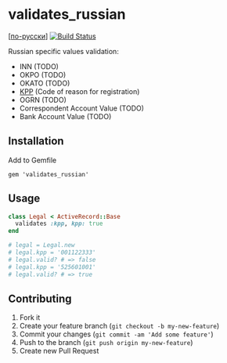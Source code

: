 # validates_russian

[[по-русски](README.md)]
[![Build Status](https://travis-ci.org/asiniy/validates_russian.png?branch=master)](https://travis-ci.org/asiniy/validates_russian)

Russian specific values validation:

* INN (TODO)
* OKPO (TODO)
* OKATO (TODO)
* [KPP](http://ru.wikipedia.org/wiki/Код_причины_постановки_на_учёт) (Code of reason for registration)
* OGRN (TODO)
* Correspondent Account Value (TODO)
* Bank Account Value (TODO)

## Installation

Add to Gemfile

    gem 'validates_russian'

## Usage

```ruby
class Legal < ActiveRecord::Base
  validates :kpp, kpp: true
end

# legal = Legal.new
# legal.kpp = '001122333'
# legal.valid? # => false
# legal.kpp = '525601001'
# legal.valid? # => true
```

## Contributing

1. Fork it
2. Create your feature branch (`git checkout -b my-new-feature`)
3. Commit your changes (`git commit -am 'Add some feature'`)
4. Push to the branch (`git push origin my-new-feature`)
5. Create new Pull Request
